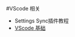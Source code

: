 <!--
 * @Description:
 * @Author: 焦国峰
 * @Github: https://github.com/clement-jiao
 * @Date: 2019-08-14 01:36:05
 * @LastEditors  : clement-jiao
 * @LastEditTime : 2020-01-29 14:49:18
 -->
#VScode 相关

- Settings Sync插件教程
- [VScode 基础](https://www.wanglibing.com/2019/09/18/VisualStudio-Code%E5%9F%BA%E7%A1%80/)
